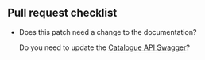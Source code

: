 ## Pull request checklist

*   Does this patch need a change to the documentation?

    Do you need to update the [Catalogue API Swagger][swagger]?

[swagger]: https://github.com/wellcomecollection/developers.wellcomecollection.org/blob/main/reference/catalogue.yaml
